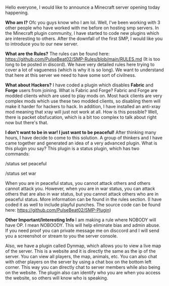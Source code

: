 Hello everyone, I would like to announce a Minecraft server opening today happening.

**Who am I?**
Ofc you guys know who I am lol. Well, I've been working with 3 other people who have worked with me before
on hosting smp servers. In the Minecraft plugin community, I have started to code new plugins which are
interesting to others. After the downfall of the first SMP, I would like you to introduce you to our new
server. 

**What are the Rules?**
The rules can be found here: https://github.com/PulseBeat02/SMP-Rules/blob/main/RULES.md (It is too
long to be posted in discord). We have very detailed rules here trying to cover a lot of vagueness 
(which is why it is so long). We want to understand that here at this server we need to have some
sort of civilness.

**What about Hackers?**
I have coded a plugin which disables **Fabric** and **Forge** users from joining. What is Fabric and Forge?
Fabric and Forge are modded clients which are used to play mods on. Most hack clients are very complex
mods which use these two modded clients, so disabling them will make it harder for hackers to hack. In
addition, I have installed an anti-xray mod meaning that xray will just not work at all. How is this
possible? Well, there is packet obsfucation, which is a bit too complex to talk about right now but
there's that.

**I don't want to be in war! I just want to be peaceful!**
After thinking many hours, I have decide to come to this solution. A group of thinkers and I have
came together and generated an idea of a very advanced plugin. What is this plugin you say? This
plugin is a status plugin, which has two commands:

/status set peaceful

/status set war

When you are in peaceful status, you cannot attack others and others cannot attack you. However,
when you are in war status, you can attack others that are also in war status, but you cannot attack
others who are in peaceful status. More information can be found in the rules section.
(I have coded it as well to include playful punches. The source code can be found here: https://github.com/PulseBeat02/SMP-Plugin)

**Other Important/Interesting Info**
I am making a rule where NOBODY will have OP. I mean NOBOODY. This will help eliminate bias and admin abuse. If you need proof
you can private message me on disccord and I will send you a screenshot or stream to you the server console.

Also, we have a plugin called Dynmap, which allows you to view a live map of the server. This is a website and it is
directly the same as the ip of the server. You can view all players, the map, animals, etc. You can also chat with 
other players on the server by using a chat box on the bottom left corner. This way you can directly chat to 
server members while also being on the website. The plugin also can identify who you are when you access the website,
so others will know who is speaking.

